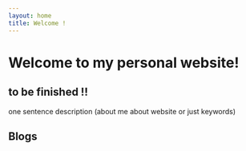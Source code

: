 ```yaml
---
layout: home
title: Welcome !
---
```

# Welcome to my personal website!
<!-- index.md works equivalently as index.html file. In worst case we can generate html file from markdown file  -->

## to be finished !!
one sentence description (about me about website or just keywords)


## Blogs
